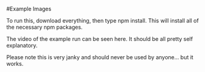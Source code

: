 #Example Images

To run this, download everything, then type npm install. This will install all of the necessary npm packages.

The video of the example run can be seen here. It should be all pretty self explanatory.

Please note this is very janky and should never be used by anyone... but it works.

